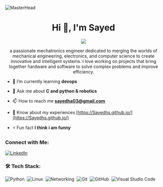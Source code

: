 ![MasterHead](https://img.freepik.com/premium-vector/programming-typographic-header-it-education-student-write-software-create-code-computer-coding-script-web-project-app-vector-illustration_277904-13340.jpg?w=2000)
<h1 align="center">Hi 👋, I'm Sayed</h1>
<p align="center">
  <a href="https://github.com/DenverCoder1/readme-typing-svg"><img src="https://readme-typing-svg.herokuapp.com/?lines=Mechatronics%20Engineer;Learning%20Robotics%20and%20embedded_system%20&center=true&width=440&height=45&color=f75c7e&vCenter=true&size=22"></a>
</p>

<p align="center">
 a passionate mechatronics engineer dedicated to merging the worlds of mechanical engineering, electronics, and computer science to create innovative and intelligent systems. I love working on projects that bring together hardware and software to solve complex problems and improve efficiency.
</p>



- 🌱 I’m currently learning **devops**

- 💬 Ask me about **C and python & robotics**

- 📫 How to reach me **sayedha03@gmail.com**

- 📄 Know about my experiences [https://Sayedhs.github.io/](https://Sayedhs.github.io/)

- ⚡ Fun fact **I think i am funny**


### Connect with Me:
<a href="https://www.linkedin.com/in/Sayedhs/" target="_blank">
  <img src="https://img.shields.io/badge/Sayedhs-0077B5?style=for-the-badge&logo=Linkedin&logoColor=white" alt="LinkedIn">
</a>

### 🛠 Tech Stack:
![Python](https://img.shields.io/badge/-Python-05122A?style=flat&logo=python)&nbsp;
![Linux](https://img.shields.io/badge/-Linux-05122A?style=flat&logo=linux)&nbsp;
![Networking](https://img.shields.io/badge/-Networking-05122A?style=flat&logo=cisco)&nbsp;
![Git](https://img.shields.io/badge/-Git-05122A?style=flat&logo=git)&nbsp;
![GitHub](https://img.shields.io/badge/-GitHub-05122A?style=flat&logo=github)&nbsp;
![Visual Studio Code](https://img.shields.io/badge/-Visual%20Studio%20Code-05122A?style=flat&logo=visual-studio-code&logoColor=007ACC)&nbsp;
